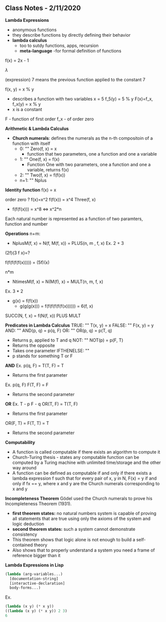 ## **Class Notes - 2/11/2020**

**Lambda Expressions**
- anonymous functions
- they describe functions by directly defining their behavior
- **lambda calculus**
  - too to sutdy functions, apps, recursion
  - **meta-language** -for formal definition of functions

f(x) = 2x - 1

$\lambda$

(expression) 7 means the previous function applied to the constant 7

f(x, y) = x % y
- describes a function with two variables
x = 5
f_5(y) = 5 % y
F(x)=f_x, f_x(y) = x % y
- x is a constant

F - function of first order
f_x - of order zero

**Arithmetic & Lambda Calculus**
- **Church numerals**: defines the numerals as the n-th compositoin of a function with itself
  - 0: "" Zero(f, x) = x
    - function that two parameters, one a function and one a variable
  - 1: "" One(f, x) = f(x)
    - Function One with two parameters, one a function and one a variable, returns f(x)
  - 2: "" Two(f, x) = f(f(x))
  - n+1: "" Nplus

**Identity function**
f(x) = x

order zero ?
f(x)=x^2
f(f(x)) = x^4
Three(f, x)
- f(f(f(x))) = x^8 <=> x^2*n

Each natural number is represented as a function of two paramters, function and number

**Operations**
n+m:
- NplusM(f, x) = N(f, M(f, x)) = PLUS(n, m , f, x)
Ex. 2 + 3

(2f)(3 f x)=?

f(f(f(f(f(x))))) = (5f)(x)

n*m
- NtimesM(f, x) = N(M(f), x) = MULT(n, m, f, x)

Ex. 3 * 2
- g(x) = f(f(x))
  - g(g(g(x))) = f(f(f(f(f(f(x)))))) = 6(f, x)

SUCC(N, f, x) = f(N(f, x))
PLUS
MULT

**Predicates in Lambda Calculus**
TRUE: "" T(x, y) = x
FALSE: "" F(x, y) = y
AND: "" AND(p, q) = p(q, F)
OR: "" OR(p, q) = p(T, q)
- Returns p, applied to T and q
NOT: "" NOT(p) = p(F, T)
- Returns the opposite
- Takes one parameter
IFTHENELSE: "" 
- p stands for something T or F

**AND**
Ex.
p(q, F) = 
T(T, F) = T
- Returns the first parameter

Ex.
p(q, F)
F(T, F) = F
- Returns the second parameter

**OR**
Ex.
T - p
F - q
OR(T, F) = T(T, F)
- Returns the first parameter

OR(F, T) = F(T, T) = T
- Returns the second parameter

**Computability**
- A function is called computable if there exists an algorithm to compute it
- Church-Turing thesis - states any computable function can be computed by a Turing machine with unlimited time/storage and the other way around
- A function can be defined as computable if and only if there exists a lambda expression f such that for every pair of x, y in N, F(x) = y if and only if fx == y, where x and y are the Church numerals corresponding to x and y

**Incompleteness Theorem**
Gödel used the Church numerals to prove his Incompleteness Theorem (1931).
- **first theorem states:** no natural numbers system is capable of proving all statements that are true using only the axioms of the system and logic deduction
- **second theorem states:** such a system cannot demonstrate consistency
- This theorem shows that logic alone is not enough to build a self-contained theory
- Also shows that to properly understand a system you need a frame of reference bigger than it

**Lambda Expressions in Lisp**
```lisp
(lambda (arg-variables...) 
  [documentation-string] 
  [interactive-declaration] 
  body-forms...) 
```

Ex.
```lisp
(lambda (x y) (* x y))
((lambda (x y) (* x y)) 2 3)
6
```